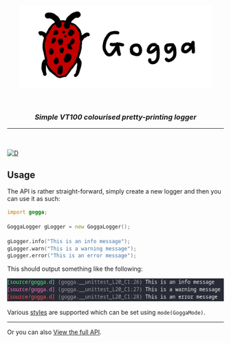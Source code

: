<p align="center">
<img src="branding/logo_banner.png" width=450>
</p>

<br>

<h3 align="center"><i><b>Simple VT100 colourised pretty-printing logger</i></b></h3>

---

<br>
<br

[![D](https://github.com/deavmi/gogga/actions/workflows/d.yml/badge.svg)](https://github.com/deavmi/gogga/actions/workflows/d.yml)
    
## Usage

The API is rather straight-forward, simply create a new logger and then you can use it as such:

```d
import gogga;

GoggaLogger gLogger = new GoggaLogger();

gLogger.info("This is an info message");
gLogger.warn("This is a warning message");
gLogger.error("This is an error message");
```

This should output something like the following:

![](example.png)

Various [styles](https://gogga.dpldocs.info/v3.0.1/gogga.core.GoggaMode.html) are supported which can be set using `mode(GoggaMode)`.

---

Or you can also [View the full API](https://gogga.dpldocs.info/v3.0.1/gogga.html).

